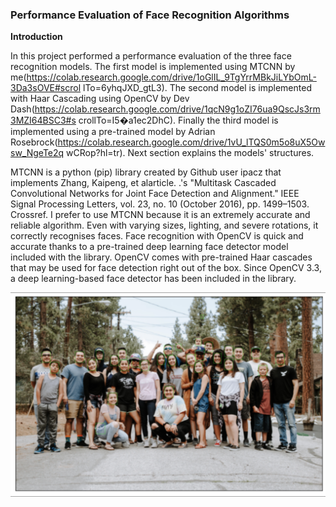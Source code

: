 ### Performance Evaluation of Face Recognition Algorithms

**Introduction**

In this project performed a performance evaluation of the three face recognition models. The first model is implemented using MTCNN by me(https://colab.research.google.com/drive/1oGlIL_9TgYrrMBkJiLYbOmL-3Da3sOVE#scrol lTo=6yhqJXD_gtL3). The second model is implemented with Haar Cascading using OpenCV by Dev Dash(https://colab.research.google.com/drive/1qcN9g1oZI76ua9QscJs3rm3MZI64BSC3#s crollTo=I5�a1ec2DhC). Finally the third model is implemented using a pre-trained model by Adrian Rosebrock(https://colab.research.google.com/drive/1vU_lTQS0m5o8uX5Owsw_NgeTe2q wCRop?hl=tr). Next section explains the models' structures.

MTCNN is a python (pip) library created by Github user ipacz that implements Zhang, Kaipeng, et alarticle. .'s "Multitask Cascaded Convolutional Networks for Joint Face Detection and Alignment." IEEE Signal Processing Letters, vol. 23, no. 10 (October 2016), pp. 1499–1503. Crossref. I prefer to use MTCNN because it is an extremely accurate and reliable algorithm. Even with varying sizes, lighting, and severe rotations, it correctly recognises faces. Face recognition with OpenCV is quick and accurate thanks to a pre-trained deep learning face detector model included with the library. OpenCV comes with pre-trained Haar cascades that may be used for face detection right out of the box. Since OpenCV 3.3, a deep learning-based face detector has been included in the library.

![Example output of the code](https://github.com/nadidebeyza/face-recognition-performance-eval/blob/main/Output/1.png "Example output of the code")

